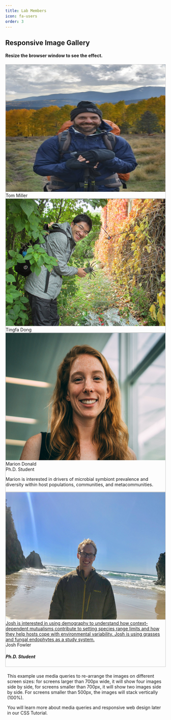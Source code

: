 ```yaml
---
title: Lab Members
icon: fa-users
order: 3
---
```

<head>
<style>
div.gallery {
  border: 1px solid #ccc;
}

div.gallery:hover {
  border: 1px solid #777;
}

div.gallery img {
  width: 100%;
  height: auto;
}

div.desc {
  padding: 15px;
  text-align: center;
}

* {
  box-sizing: border-box;
}

.responsive {
  padding: 0 6px;
  float: left;
  width: 24.99999%;
}

@media only screen and (max-width: 700px) {
  .responsive {
    width: 49.99999%;
    margin: 6px 0;
  }
}

@media only screen and (max-width: 500px) {
  .responsive {
    width: 100%;
  }
}

.clearfix:after {
  content: "";
  display: table;
  clear: both;
}

<meta name="viewport" content="width=device-width, initial-scale=1">
.container {
  position: relative;
  width: 50%;
}

.image {
  display: block;
  width: 100%;
  height: auto;
}

.overlay {
  position: absolute;
  top: 0;
  bottom: 0;
  left: 0;
  right: 0;
  height: 100%;
  width: 100%;
  opacity: 0;
  transition: .5s ease;
  background-color: #008CBA;
}

.container:hover .overlay {
  opacity: 1;
}

.text {
  color: white;
  font-size: 20px;
  position: absolute;
  top: 50%;
  left: 50%;
  -webkit-transform: translate(-50%, -50%);
  -ms-transform: translate(-50%, -50%);
  transform: translate(-50%, -50%);
  text-align: center;
}

</style>
</head>
<body>

<h2>Responsive Image Gallery</h2>
<h4>Resize the browser window to see the effect.</h4>

<div class="responsive">
  <div class="gallery">
    <a target="_blank" href="img_5terre.jpg">
      <img src="/assets/images/tom_nm_final_crop.jpg" alt="Tom" width="600" height="400">
    </a>
    <div class="desc">Tom Miller</div>
  </div>
</div>


<div class="responsive">
  <div class="gallery">
    <a target="_blank" href="img_forest.jpg">
      <img src="/assets/images/tingfa_dong.jpg" alt="Tingfa" width="600" height="400">
    </a>
    <div class="desc">Tingfa Dong</div>
  </div>
</div>

<div class="responsive">
  <div class="gallery">
    <a target="_blank" href="img_lights.jpg">
      <img src="/assets/images/MDonald.jpg" alt="Marion" width="600" height="400">
    </a>
    <div class="desc">Marion Donald</div>
      <div class="title">Ph.D. Student</p>
      <p> Marion is interested in drivers of microbial symbiont prevalence and diversity within host populations, communities, and metacommunities.</p>
      </div>
  </div>
</div>

<div class="responsive">
  <div class="gallery">
    <div class="container">
    <a target="_blank" href="/assets/images/josh_fowler.jpg">
      <img src="/assets/images/josh_fowler.jpg" alt="Josh" width="600" height="400">
    
    
  <div class="overlay">
    <div class="text">Josh is interested in using demography to understand how context-dependent mutualisms contribute to setting species range limits and how they help hosts cope with environmental variability. Josh is using grasses and fungal endophytes as a study system.</div>
  </div>
</div>
</a>
    <div class="desc">Josh Fowler</div>
        <h5> Ph.D. Student</h5></div>
  </div>
</div>

<div class="clearfix"></div>

<div style="padding:6px;">
  <p>This example use media queries to re-arrange the images on different screen sizes: for screens larger than 700px wide, it will show four images side by side, for screens smaller than 700px, it will show two images side by side. For screens smaller than 500px, the images will stack vertically (100%).</p>
  <p>You will learn more about media queries and responsive web design later in our CSS Tutorial.</p>
</div>

</body>